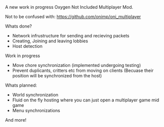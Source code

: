 A new work in progress Oxygen Not Included Multiplayer Mod.

Not to be confused with: https://github.com/onimp/oni_multiplayer

Whats done?

* Network infrustructure for sending and recieving packets
* Creating, Joining and leaving lobbies
* Host detection

Work in progress
* Move chore synchronization (implemented undergoing testing)
* Prevent duplicants, critters etc from moving on clients (Becuase their position will be synchronized from the host)

Whats planned:
* World synchronization
* Fluid on the fly hosting where you can just open a multiplayer game mid game
* Menu synchronizations

And more!
